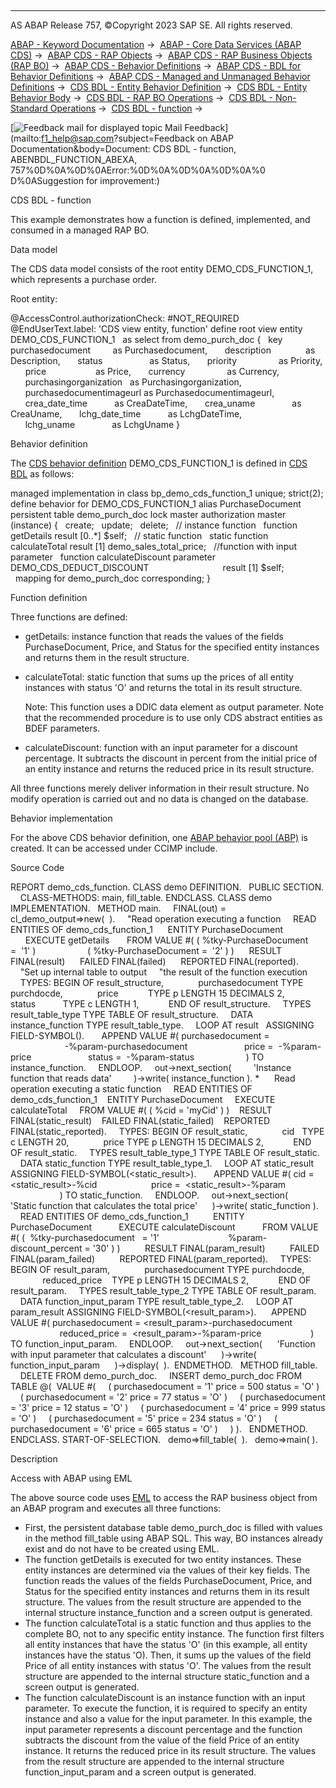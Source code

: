   

* * *

AS ABAP Release 757, ©Copyright 2023 SAP SE. All rights reserved.

[ABAP - Keyword Documentation](javascript:call_link\('abenabap.htm'\)) →  [ABAP - Core Data Services (ABAP CDS)](javascript:call_link\('abencds.htm'\)) →  [ABAP CDS - RAP Objects](javascript:call_link\('abencds_rap_objects.htm'\)) →  [ABAP CDS - RAP Business Objects (RAP BO)](javascript:call_link\('abencds_rap_business_objects.htm'\)) →  [ABAP CDS - Behavior Definitions](javascript:call_link\('abencds_bdef.htm'\)) →  [ABAP CDS - BDL for Behavior Definitions](javascript:call_link\('abenbdl.htm'\)) →  [ABAP CDS - Managed and Unmanaged Behavior Definitions](javascript:call_link\('abenbdl_rap_bo.htm'\)) →  [CDS BDL - Entity Behavior Definition](javascript:call_link\('abenbdl_define_beh.htm'\)) →  [CDS BDL - Entity Behavior Body](javascript:call_link\('abenbdl_body.htm'\)) →  [CDS BDL - RAP BO Operations](javascript:call_link\('abenbdl_operations.htm'\)) →  [CDS BDL - Non-Standard Operations](javascript:call_link\('abenbdl_nonstandard.htm'\)) →  [CDS BDL - function](javascript:call_link\('abenbdl_function.htm'\)) → 

 [![](Mail.gif?object=Mail.gif&sap-language=EN "Feedback mail for displayed topic") Mail Feedback](mailto:f1_help@sap.com?subject=Feedback on ABAP Documentation&body=Document: CDS BDL - function, ABENBDL_FUNCTION_ABEXA, 757%0D%0A%0D%0AError:%0D%0A%0D%0A%0D%0A%0
D%0ASuggestion for improvement:)

CDS BDL - function

This example demonstrates how a function is defined, implemented, and consumed in a managed RAP BO.

Data model

The CDS data model consists of the root entity DEMO\_CDS\_FUNCTION\_1, which represents a purchase order.

Root entity:

@AccessControl.authorizationCheck: #NOT\_REQUIRED
@EndUserText.label: 'CDS view entity, function'
define root view entity DEMO\_CDS\_FUNCTION\_1
  as select from demo\_purch\_doc
{
  key purchasedocument         as Purchasedocument,
      description              as Description,
      status                   as Status,
      priority                 as Priority,
      price                    as Price,
      currency                 as Currency,
      purchasingorganization   as Purchasingorganization,
      purchasedocumentimageurl as Purchasedocumentimageurl,
      crea\_date\_time           as CreaDateTime,
      crea\_uname               as CreaUname,
      lchg\_date\_time           as LchgDateTime,
      lchg\_uname               as LchgUname
}

Behavior definition

The [CDS behavior definition](javascript:call_link\('abencds_behavior_definition_glosry.htm'\) "Glossary Entry") DEMO\_CDS\_FUNCTION\_1 is defined in [CDS BDL](javascript:call_link\('abencds_bdl_glosry.htm'\) "Glossary Entry") as follows:

managed implementation in class bp\_demo\_cds\_function\_1 unique;
strict(2);
define behavior for DEMO\_CDS\_FUNCTION\_1 alias PurchaseDocument
persistent table demo\_purch\_doc
lock master
authorization master (instance)
{
  create;
  update;
  delete;
  // instance function
  function getDetails result \[0..\*\] $self;
  // static function
  static function calculateTotal result \[1\] demo\_sales\_total\_price;
  //function with input parameter
  function calculateDiscount parameter DEMO\_CDS\_DEDUCT\_DISCOUNT
                             result \[1\] $self;
  mapping for demo\_purch\_doc corresponding;
}

Function definition

Three functions are defined:

-   getDetails: instance function that reads the values of the fields PurchaseDocument, Price, and Status for the specified entity instances and returns them in the result structure.
-   calculateTotal: static function that sums up the prices of all entity instances with status 'O' and returns the total in its result structure.
    
    Note: This function uses a DDIC data element as output parameter. Note that the recommended procedure is to use only CDS abstract entities as BDEF parameters.
    
-   calculateDiscount: function with an input parameter for a discount percentage. It subtracts the discount in percent from the initial price of an entity instance and returns the reduced price in its result structure.

All three functions merely deliver information in their result structure. No modify operation is carried out and no data is changed on the database.

Behavior implementation

For the above CDS behavior definition, one [ABAP behavior pool (ABP)](javascript:call_link\('abenbehavior_pool_glosry.htm'\) "Glossary Entry") is created. It can be accessed under CCIMP include.

Source Code   

REPORT demo\_cds\_function.
CLASS demo DEFINITION.
  PUBLIC SECTION.
    CLASS-METHODS: main, fill\_table.
ENDCLASS.
CLASS demo IMPLEMENTATION.
  METHOD main.
    FINAL(out) = cl\_demo\_output=>new(  ).
    "Read operation executing a function
    READ ENTITIES OF demo\_cds\_function\_1
     ENTITY PurchaseDocument
      EXECUTE getDetails
      FROM VALUE #( ( %tky-PurchaseDocument =  '1' )
                    ( %tky-PurchaseDocument =  '2' ) )
     RESULT FINAL(result)
     FAILED FINAL(failed)
     REPORTED FINAL(reported).
    "Set up internal table to output
    "the result of the function execution
    TYPES: BEGIN OF result\_structure,
             purchasedocument TYPE purchdocde,
             price            TYPE p LENGTH 15 DECIMALS 2,
             status           TYPE c LENGTH 1,
           END OF result\_structure.
    TYPES result\_table\_type TYPE TABLE OF result\_structure.
    DATA instance\_function TYPE result\_table\_type.
    LOOP AT result   ASSIGNING FIELD-SYMBOL(<result>).
      APPEND VALUE #( purchasedocument =
                      <result>-%param-purchasedocument
                      price =  <result>-%param-price
                      status =  <result>-%param-status
                    ) TO instance\_function.
    ENDLOOP.
    out->next\_section(
        'Instance function that reads data'
        )->write( instance\_function ).
\*      Read operation executing a static function
    READ ENTITIES OF demo\_cds\_function\_1
   ENTITY PurchaseDocument
    EXECUTE calculateTotal
    FROM VALUE #( ( %cid = 'myCid' ) )
   RESULT FINAL(static\_result)
   FAILED FINAL(static\_failed)
   REPORTED FINAL(static\_reported).
    TYPES: BEGIN OF result\_static,
             cid   TYPE c LENGTH 20,
             price TYPE p LENGTH 15 DECIMALS 2,
           END OF result\_static.
    TYPES result\_table\_type\_1 TYPE TABLE OF result\_static.
    DATA static\_function TYPE result\_table\_type\_1.
    LOOP AT static\_result ASSIGNING FIELD-SYMBOL(<static\_result>).
      APPEND VALUE #( cid = <static\_result>-%cid
                     price =  <static\_result>-%param
                    ) TO static\_function.
    ENDLOOP.
    out->next\_section(
     'Static function that calculates the total price'
     )->write( static\_function ).
    READ ENTITIES OF demo\_cds\_function\_1
         ENTITY PurchaseDocument
          EXECUTE calculateDiscount
          FROM VALUE #( (  %tky-purchasedocument   = '1'
                           %param-discount\_percent = '30' ) )
         RESULT FINAL(param\_result)
         FAILED FINAL(param\_failed)
         REPORTED FINAL(param\_reported).
    TYPES: BEGIN OF result\_param,
             purchasedocument TYPE purchdocde,
             reduced\_price    TYPE p LENGTH 15 DECIMALS 2,
           END OF result\_param.
    TYPES result\_table\_type\_2 TYPE TABLE OF result\_param.
    DATA function\_input\_param TYPE result\_table\_type\_2.
    LOOP AT param\_result ASSIGNING FIELD-SYMBOL(<result\_param>).
     APPEND VALUE #( purchasedocument = <result\_param>-purchasedocument
                    reduced\_price =  <result\_param>-%param-price
                   ) TO function\_input\_param.
    ENDLOOP.
    out->next\_section(
     'Function with input parameter that calculates a discount'
     )->write( function\_input\_param
     )->display(  ).  ENDMETHOD.
  METHOD fill\_table.
    DELETE FROM demo\_purch\_doc.
    INSERT demo\_purch\_doc FROM TABLE @(  VALUE #(
    ( purchasedocument = '1' price = 500 status = 'O' )
    ( purchasedocument = '2' price = 77 status = 'O' )
    ( purchasedocument = '3' price = 12 status = 'O' )
    ( purchasedocument = '4' price = 999 status = 'O' )
    ( purchasedocument = '5' price = 234 status = 'O' )
    ( purchasedocument = '6' price = 665 status = 'O' )
    ) ).
  ENDMETHOD.
ENDCLASS.
START-OF-SELECTION.
  demo=>fill\_table(  ).
  demo=>main( ).

Description   

Access with ABAP using EML

The above source code uses [EML](javascript:call_link\('abeneml_glosry.htm'\) "Glossary Entry") to access the RAP business object from an ABAP program and executes all three functions:

-   First, the persistent database table demo\_purch\_doc is filled with values in the method fill\_table using ABAP SQL. This way, BO instances already exist and do not have to be created using EML.
-   The function getDetails is executed for two entity instances. These entity instances are determined via the values of their key fields. The function reads the values of the fields PurchaseDocument, Price, and Status for the specified entity instances and returns them in its result structure. The values from the result structure are appended to the internal structure instance\_function and a screen output is generated.
-   The function calculateTotal is a static function and thus applies to the complete BO, not to any specific entity instance. The function first filters all entity instances that have the status 'O' (in this example, all entity instances have the status 'O). Then, it sums up the values of the field Price of all entity instances with status 'O'. The values from the result structure are appended to the internal structure static\_function and a screen output is generated.
-   The function calculateDiscount is an instance function with an input parameter. To execute the function, it is required to specify an entity instance and also a value for the input parameter. In this example, the input parameter represents a discount percentage and the function subtracts the discount from the value of the field Price of an entity instance. It returns the reduced price in its result structure. The values from the result structure are appended to the internal structure function\_input\_param and a screen output is generated.